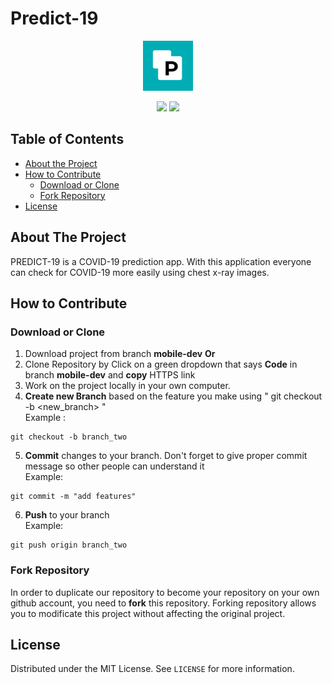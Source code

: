 # Predict-19

<p align="center">
  <img src="https://github.com/wahyuirgan/Predict-19/blob/mobile-dev/app/src/main/ic_launcher-playstore.png" alt="predict 19 logo" width="80" height="80">
</p>
<p align="center">
    <img src="https://img.shields.io/badge/ID-B21--CAP0430-blue">
    <a href="https://github.com/wahyuirgan/Predict-19/blob/mobile-dev/LICENSE">
      <img src="https://img.shields.io/github/license/wahyuirgan/Predict-19">
    </a>
</p>

<!-- TABLE OF CONTENTS -->
## Table of Contents

* [About the Project](#about-the-project)
* [How to Contribute](#how-to-contribute)
  * [Download or Clone](#download-or-clone)
  * [Fork Repository](#fork-repository)
* [License](#license)

<!-- ABOUT THE PROJECT -->
## About The Project
PREDICT-19 is a COVID-19 prediction app. With this application everyone can check for COVID-19 more easily using chest x-ray images.

<!-- ABOUT THE PROJECT -->
## How to Contribute
### Download or Clone
1. Download project from branch **mobile-dev** <b>Or</b>
2. Clone Repository by Click on a green dropdown that says <b>Code</b> in branch **mobile-dev** and **copy** HTTPS link
3. Work on the project locally in your own computer.
4. **Create new Branch** based on the feature you make using " git checkout -b <new_branch> " <br/>
Example :
```
git checkout -b branch_two
```
5. **Commit** changes to your branch. Don't forget to give proper commit message so other people can understand it <br/>
Example:
```
git commit -m "add features"
```
6. **Push** to your branch <br/>
Example:
```
git push origin branch_two
```
### Fork Repository
In order to duplicate our repository to become your repository on your own github account, you need to **fork** this repository. Forking repository allows you to modificate this project without affecting the original project.

<!-- License -->
## License
Distributed under the MIT License. See `LICENSE` for more information.
